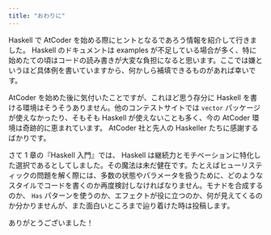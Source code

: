 ```yaml
---
title: "おわりに"
---
```


Haskell で AtCoder を始める際にヒントとなるであろう情報を紹介して行きました。 Haskell のドキュメントは examples が不足している場合が多く、特に始めたての頃はコードの読み書きが大変な負担になると思います。ここでは嫌というほど具体例を書いていますから、何かしら補填できるものがあれば幸いです。

AtCoder を始めた後に気付いたことですが、これほど思う存分に Haskell を書ける環境はそうそうありません。他のコンテストサイトでは `vector` パッケージが使えなかったり、そもそも Haskell が使えないことも多く、今の AtCoder 環境は奇跡的に恵まれています。 AtCoder 社と先人の Haskeller たちに感謝するばかりです。

さて 1 章の『Haskell 入門』では、 Haskell は継続力とモチベーションに特化した選択であるとしてしました。その魔法は未だ健在です。たとえばヒューリスティックの問題を解く際には、多数の状態やパラメータを扱うために、どのようなスタイルでコードを書くのか再度検討しなければなりません。モナドを合成するのか、 `Has` パターンを使うのか、エフェクトが役に立つのか、何が見えてくるのか分かりませんが、また面白いところまで辿り着けた時は投稿します。

ありがとうございました！

